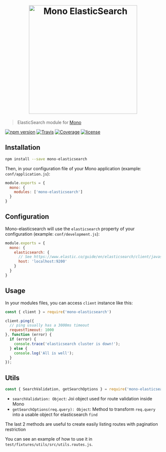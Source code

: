 <h1 align="center"><img src="https://user-images.githubusercontent.com/904724/31045677-26278654-a5e9-11e7-8acf-e63c394d04fc.png" width="350" alt="Mono ElasticSearch"/></h1>

> ElasticSearch module for [Mono](https://github.com/terrajs/mono)

[![npm version](https://img.shields.io/npm/v/mono-elasticsearch.svg)](https://www.npmjs.com/package/mono-elasticsearch)
[![Travis](https://img.shields.io/travis/terrajs/mono-elasticsearch/master.svg)](https://travis-ci.org/terrajs/mono-elasticsearch)
[![Coverage](https://img.shields.io/codecov/c/github/terrajs/mono-elasticsearch/master.svg)](https://codecov.io/gh/terrajs/mono-elasticsearch.js)
[![license](https://img.shields.io/github/license/terrajs/mono-elasticsearch.svg)](https://github.com/terrajs/mono-elasticsearch/blob/master/LICENSE)

## Installation

```bash
npm install --save mono-elasticsearch
```

Then, in your configuration file of your Mono application (example: `conf/application.js`):

```js
module.exports = {
  mono: {
    modules: ['mono-elasticsearch']
  }
}
```

## Configuration

Mono-elasticsearch will use the `elasticsearch` property of your configuration (example: `conf/development.js`):

```js
module.exports = {
  mono: {
    elasticsearch: {
      // See https://www.elastic.co/guide/en/elasticsearch/client/javascript-api/current/configuration.html
      host: 'localhost:9200'
    }
  }
}
```

## Usage

In your modules files, you can access `client` instance like this:

```js
const { client } = require('mono-elasticsearch')

client.ping({
  // ping usually has a 3000ms timeout
  requestTimeout: 1000
}, function (error) {
  if (error) {
    console.trace('elasticsearch cluster is down!');
  } else {
    console.log('All is well');
  }
});
```

## Utils

```js
const { SearchValidation, getSearchOptions } = require('mono-elasticsearch')
```

- `searchValidation: Object`: Joi object used for route validation inside Mono
- `getSearchOptions(req.query): Object`: Method to transform `req.query` into a usable object for elasticsearch `find`

The last 2 methods are useful to create easily listing routes with pagination restriction

You can see an example of how to use it in `test/fixtures/utils/src/utils.routes.js`.

